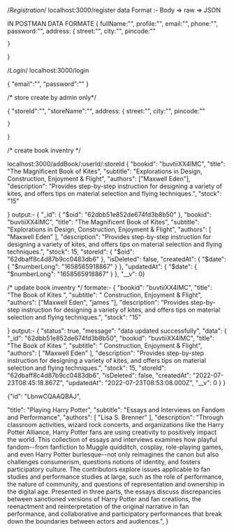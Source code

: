 /*Registration*/
localhost:3000/register
 data Format :-
 Body => raw => JSON


 IN POSTMAN DATA FORMATE
{
  fullName:"",
  profile:"",
  email:"",
  phone:"",
  password:"",
  address: {
       street:"",
       city:"",
       pincode:""
       
    }
}


/*Login*/
localhost:3000/login

{
  "email":"",
  "password":""
}

/* store create by admin only*/

{
  "storeId":"",
  "storeName":"",
  address: {
       street:"",
       city:"",
       pincode:""
       
    }
}

/* create book inventry */

localhost:3000/addBook/:userId/:storeId
{
   "bookid": "buvtiiXX4lMC",
            "title": "The Magnificent Book of Kites",
            "subtitle": "Explorations in Design, Construction, Enjoyment & Flight",
            "authors": ["Maxwell Eden"],
            "description": "Provides step-by-step instruction for designing a variety of kites, and offers tips on material selection and flying techniques.",
         "stock": "15"

}
output:-
{  "_id": {    "$oid": "62dbb51e852de674fd3b8b50"  },  "bookid": "buvtiiXX4lMC",  "title": "The Magnificent Book of Kites",  "subtitle": "Explorations in Design, Construction, Enjoyment & Flight",  "authors": [    "Maxwell Eden"  ],  "description": "Provides step-by-step instruction for designing a variety of kites, and offers tips on material selection and flying techniques.",  "stock": 15,  "storeId": {    "$oid": "62dbaff8c4d87b9cc0483db6"  },  "isDeleted": false,  "createdAt": {    "$date": {      "$numberLong": "1658565918867"    }  },  "updatedAt": {    "$date": {      "$numberLong": "1658565918867"    }  },  "__v": 0}


/* update book inventry */
formate:-
{
   "bookid": "buvtiiXX4lMC",
            "title": "The Book of Kites ",
            "subtitle": " Construction, Enjoyment & Flight",
            "authors": ["Maxwell Eden", "james "],
            "description": "Provides step-by-step instruction for designing a variety of kites, and offers tips on material selection and flying techniques.",
         "stock": "15"
         
 

}
output:-
{
    "status": true,
    "message": "data updated successfully",
    "data": {
        "_id": "62dbb51e852de674fd3b8b50",
        "bookid": "buvtiiXX4lMC",
        "title": "The Book of Kites ",
        "subtitle": " Construction, Enjoyment & Flight",
        "authors": [
            "Maxwell Eden"
        ],
        "description": "Provides step-by-step instruction for designing a variety of kites, and offers tips on material selection and flying techniques.",
        "stock": 15,
"storeId": "62dbaff8c4d87b9cc0483db6",
        "isDeleted": false,
        "createdAt": "2022-07-23T08:45:18.867Z",
        "updatedAt": "2022-07-23T08:53:08.000Z",
        "__v": 0
    }
}






{"id": "LbnwCQAAQBAJ",

"title": "Playing Harry Potter",
 "subtitle": "Essays and Interviews on Fandom and Performance",
 "authors": [
    "Lisa S. Brenner"
  ],
  "description": "Through classroom activities, wizard rock concerts, and organizations like the Harry Potter Alliance, Harry Potter fans are using creativity to positively impact the world. This collection of essays and interviews examines how playful fandom--from fanfiction to Muggle quidditch, cosplay, role-playing games, and even Harry Potter burlesque--not only reimagines the canon but also challenges consumerism, questions notions of identity, and fosters participatory culture. The contributors explore issues applicable to fan studies and performance studies at large, such as the role of performance, the nature of community, and questions of representation and ownership in the digital age. Presented in three parts, the essays discuss discrepancies between sanctioned versions of Harry Potter and fan creations, the reenactment and reinterpretation of the original narrative in fan performance, and collaborative and participatory performances that break down the boundaries between actors and audiences.",
}


